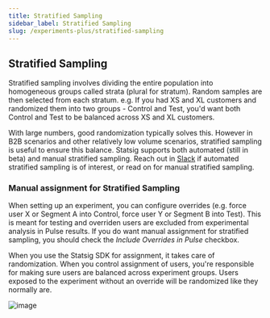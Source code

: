 ```yaml
---
title: Stratified Sampling
sidebar_label: Stratified Sampling
slug: /experiments-plus/stratified-sampling
---
```


## Stratified Sampling

Stratified sampling involves dividing the entire population into homogeneous groups called strata (plural for stratum). Random samples are then selected from each stratum. e.g. If you had  XS and XL customers and randomized them into two groups - Control and Test, you'd want both Control and Test to be balanced across XS and XL customers. 

With large numbers, good randomization typically solves this. However in B2B scenarios and other relatively low volume scenarios, stratified sampling is useful to ensure this balance. Statsig supports both automated (still in beta) and manual stratified sampling. Reach out in [Slack](https://statsig.com/slack) if automated stratified sampling is of interest, or read on for manual stratified sampling.

### Manual assignment for Stratified Sampling
When setting up an experiment, you can configure overrides (e.g. force user X or Segment A into Control, force user Y or Segment B into Test). This is  meant for testing and overriden users are excluded from experimental analysis in Pulse results. If you do want manual assignment for stratified sampling, you should check the _Include Overrides in Pulse_ checkbox. 

When you use the Statsig SDK for assignment, it takes care of randomization. When you control assignment of users, you're responsible for making sure users are balanced across experiment groups. Users exposed to the experiment without an override will be randomized like they normally are.  


![image](https://user-images.githubusercontent.com/31516123/230964234-8cc81f66-f4f8-4f37-b6df-6d36d0d7ab98.png)

